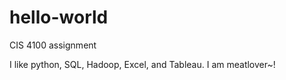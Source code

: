 # hello-world
CIS 4100 assignment

I like python, SQL, Hadoop, Excel, and Tableau.
I am meatlover~!
